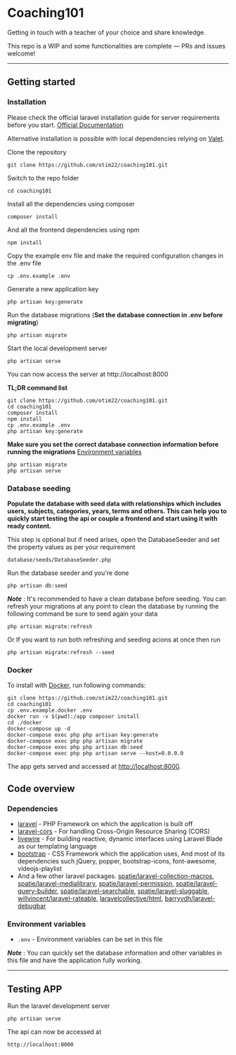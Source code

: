 # Coaching101

Getting in touch with a teacher of your choice and share knowledge.

This repo is a WIP and some functionalities are complete — PRs and issues welcome!

----------

## Getting started

### Installation

Please check the official laravel installation guide for server requirements before you start. [Official Documentation](https://laravel.com/docs/8.X/installation#installation)


Alternative installation is possible with local dependencies relying on [Valet](#valet).

Clone the repository

    git clone https://github.com/otim22/coaching101.git

 Switch to the repo folder

    cd coaching101

Install all the dependencies using composer

    composer install

And all the frontend dependencies using npm

    npm install

Copy the example env file and make the required configuration changes in the .env file

    cp .env.example .env

Generate a new application key

    php artisan key:generate

Run the database migrations (**Set the database connection in .env before migrating**)

    php artisan migrate

Start the local development server

    php artisan serve

You can now access the server at http://localhost:8000


**TL;DR command list**

    git clone https://github.com/otim22/coaching101.git
    cd coaching101
    composer install
    npm install
    cp .env.example .env
    php artisan key:generate

**Make sure you set the correct database connection information before running the migrations** [Environment variables](#environment-variables)

    php artisan migrate
    php artisan serve


### Database seeding

**Populate the database with seed data with relationships which includes users, subjects, categories, years, terms and others. This can help you to quickly start testing the api or couple a frontend and start using it with ready content.**

This step is optional but if need arises, open the DatabaseSeeder and set the property values as per your requirement

    database/seeds/DatabaseSeeder.php

Run the database seeder and you're done

    php artisan db:seed

***Note*** : It's recommended to have a clean database before seeding. You can refresh your migrations at any point to clean the database by running the following command be sure to seed again your data

    php artisan migrate:refresh

Or If you want to run both refreshing and seeding acions at once then run

    php artisan migrate:refresh --seed


### Docker

To install with [Docker](https://www.docker.com), run following commands:

```
git clone https://github.com/otim22/coaching101.git
cd coaching101
cp .env.example.docker .env
docker run -v $(pwd):/app composer install
cd ./docker
docker-compose up -d
docker-compose exec php php artisan key:generate
docker-compose exec php php artisan migrate
docker-compose exec php php artisan db:seed
docker-compose exec php php artisan serve --host=0.0.0.0
```

The app gets served and accessed at [http://localhost:8000](http://localhost:8000).


## Code overview

### Dependencies

- [laravel](https://laravel.com) - PHP Framework on which the application is built off
- [laravel-cors](https://github.com/barryvdh/laravel-cors) - For handling Cross-Origin Resource Sharing (CORS)
- [livewire](https://laravel-livewire.com) - For building reactive, dynamic interfaces using Laravel Blade as our templating language
- [bootstrap](https://getbootstrap.com) - CSS Framework which the application uses, And most of its dependencies such jQuery, popper, bootstrap-icons, font-awesome, videojs-playlist
- And a few other laravel packages. [spatie/laravel-collection-macros](https://github.com/spatie/laravel-collection-macros), [spatie/laravel-medialibrary](https://spatie.be/docs/laravel-medialibrary), [spatie/laravel-permission](https://spatie.be/docs/laravel-permission), [spatie/laravel-query-builder](https://github.com/spatie/laravel-query-builder), [spatie/laravel-searchable](https://github.com/spatie/laravel-searchable), [spatie/laravel-sluggable](https://github.com/spatie/laravel-sluggable), [willvincent/laravel-rateable](https://github.com/willvincent/laravel-rateable), [laravelcollective/html](https://laravelcollective.com/docs/6.x/html), [barryvdh/laravel-debugbar](https://github.com/barryvdh/laravel-debugbar)

### Environment variables

- `.env` - Environment variables can be set in this file

***Note*** : You can quickly set the database information and other variables in this file and have the application fully working.

----------


## Testing APP

Run the laravel development server

    php artisan serve

 The api can now be accessed at

    http://localhost:8000
